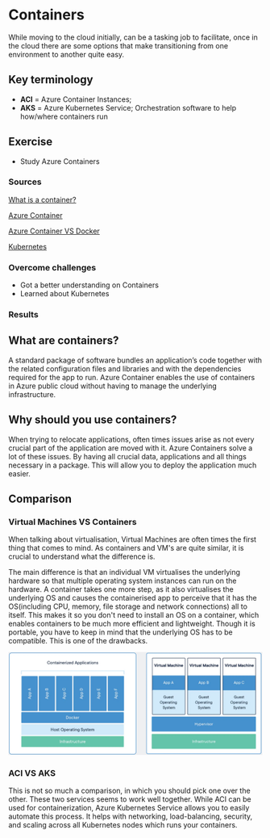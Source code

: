# Containers
While moving to the cloud initially, can be a tasking job to facilitate, once in the cloud there are some options that make transitioning from one environment to another quite easy.

## Key terminology
- **ACI** = Azure Container Instances; 
- **AKS** = Azure Kubernetes Service; Orchestration software to help how/where containers run

## Exercise
- Study Azure Containers

### Sources
[What is a container?](https://azure.microsoft.com/en-in/overview/what-is-a-container/)

[Azure Container](https://www.techtarget.com/searchcloudcomputing/definition/Azure-Container-Instances)

[Azure Container VS Docker](https://blog.iron.io/azure-containers-vs-docker-whats-the-difference/)

[Kubernetes](https://kubernetes.io/docs/concepts/overview/what-is-kubernetes/)

### Overcome challenges
- Got a better understanding on Containers
- Learned about Kubernetes

### Results

## **What are containers?**
A standard package of software bundles an application’s code together with the related configuration files and libraries and with the dependencies required for the app to run. Azure Container enables the use of containers in Azure public cloud without having to manage the underlying infrastructure.

## **Why should you use containers?**
When trying to relocate applications, often times issues arise as not every crucial part of the application are moved with it. Azure Containers solve a lot of these issues. By having all crucial data, applications and all things necessary in a package. This will allow you to deploy the application much easier.

## **Comparison**

### **Virtual Machines VS Containers**
When talking about virtualisation, Virtual Machines are often times the first thing that comes to mind. As containers and VM's are quite similar, it is crucial to understand what the difference is.

The main difference is that an individual VM virtualises the underlying hardware so that multiple operating system instances can run on the hardware. A container takes one more step, as it also virtualises the underlying OS and causes the containerised app to perceive that it has the OS(including CPU, memory, file storage and network connections) all to itself. This makes it so you don't need to install an OS on a container, which enables containers to be much more efficient and lightweight. Though it is portable, you have to keep in mind that the underlying OS has to be compatible. This is one of the drawbacks.

![Docker VS VM's Schematic](../00_includes/05_Azure/Containers/SS_DockerSchematic.png)

### **ACI VS AKS**
This is not so much a comparison, in which you should pick one over the other. These two services seems to work well together. While ACI can be used for containerization, Azure Kubernetes Service allows you to easily automate this process. It helps with networking, load-balancing, security, and scaling across all Kubernetes nodes which runs your containers.

